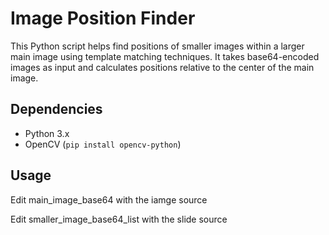 # Image Position Finder

This Python script helps find positions of smaller images within a larger main image using template matching techniques. It takes base64-encoded images as input and calculates positions relative to the center of the main image.

## Dependencies

- Python 3.x
- OpenCV (`pip install opencv-python`)

## Usage

Edit main_image_base64 with the iamge source

Edit smaller_image_base64_list with the slide source
